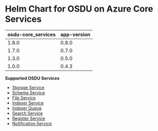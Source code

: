 # Helm Chart for OSDU on Azure Core Services

| osdu-core_services  | app-version  |
| ------------------- | ----------   |
| 1.8.0               | 0.8.0        |
| 1.7.0               | 0.7.0        |
| 1.3.0               | 0.5.0        |
| 1.0.0               | 0.4.3        |


__Supported OSDU Services__

- [Storage Service](https://community.opengroup.org/osdu/platform/system/storage)
- [Schema Service](https://community.opengroup.org/osdu/platform/system/schema-service)
- [File Service](https://community.opengroup.org/osdu/platform/system/file)
- [Indexer Service](https://community.opengroup.org/osdu/platform/system/indexer-service)
- [Indexer Queue](https://community.opengroup.org/osdu/platform/system/indexer-queue)
- [Search Service](https://community.opengroup.org/osdu/platform/system/search-service)
- [Register Service](https://community.opengroup.org/osdu/platform/system/register)
- [Notification Service](https://community.opengroup.org/osdu/platform/system/notification)

